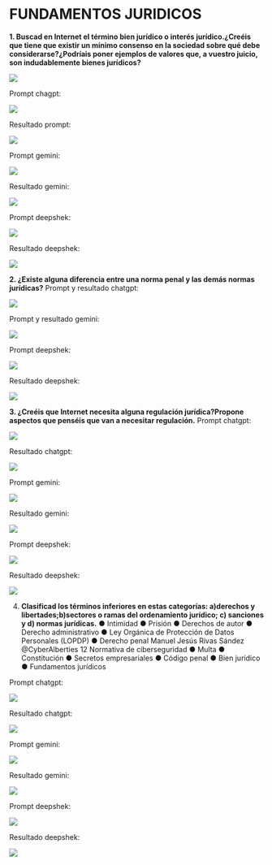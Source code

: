 # FUNDAMENTOS JURIDICOS

**1. Buscad en Internet el término bien jurídico o interés jurídico.¿Creéis que tiene que
existir un mínimo consenso en la sociedad sobre qué debe considerarse?¿Podríais
poner ejemplos de valores que, a vuestro juicio, son indudablemente bienes
jurídicos?**

![](Fundamentos-Jurídicos-Portada.png)

Prompt chagpt:

![](Fundamentos-Jurídicos1.png)

Resultado prompt:

![](Fundamentos-Jurídicos2.png)

Prompt gemini:

![](Fundamentos-Jurídicos3.png)

Resultado gemini:

![](Fundamentos-Jurídicos4.png)

Prompt deepshek:

![](Fundamentos-Jurídicos5.png)

Resultado deepshek:

![](Fundamentos-Jurídicos6.png)

**2. ¿Existe alguna diferencia entre una norma penal y las demás normas jurídicas?**
Prompt y resultado chatgpt:

![](Fundamentos-Jurídicos7.png)

Prompt y resultado gemini:

![](Fundamentos-Jurídicos8.png)

Prompt deepshek:

![](Fundamentos-Jurídicos9.png)

Resultado deepshek:

![](Fundamentos-Jurídicos10.png)

**3. ¿Creéis que Internet necesita alguna regulación jurídica?Propone aspectos que
penséis que van a necesitar regulación.**
Prompt chatgpt:

![](Fundamentos-Jurídicos11.png)

Resultado chatgpt:

![](Fundamentos-Jurídicos12.png)

Prompt gemini:

![](Fundamentos-Jurídicos13.png)

Resultado gemini:

![](Fundamentos-Jurídicos14.png)

Prompt deepshek:

![](Fundamentos-Jurídicos15.png)

Resultado deepshek:

![](Fundamentos-Jurídicos16.png)

4. **Clasificad los términos inferiores en estas categorías: a)derechos y
libertades;b)sectores o ramas del ordenamiento jurídico; c) sanciones y d) normas
jurídicas.**
● Intimidad
● Prisión
● Derechos de autor
● Derecho administrativo
● Ley Orgánica de Protección de Datos Personales (LOPDP)
● Derecho penal Manuel Jesús Rivas Sández @CyberAlberties 12 Normativa de
ciberseguridad
● Multa
● Constitución
● Secretos empresariales
● Código penal
● Bien jurídico
● Fundamentos jurídicos

Prompt chatgpt:

![](Fundamentos-Jurídicos17.png)

Resultado chatgpt:

![](Fundamentos-Jurídicos18.png)

Prompt gemini:

![](Fundamentos-Jurídicos19.png)

Resultado gemini:

![](Fundamentos-Jurídicos20.png)

Prompt deepshek:

![](Fundamentos-Jurídicos21.png)

Resultado deepshek:

![](Fundamentos-Jurídicos22.png)
